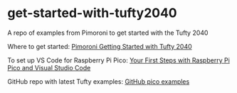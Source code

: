 # get-started-with-tufty2040
A repo of examples from Pimoroni to get started with the Tufty 2040

Where to get started: [Pimoroni Getting Started with Tufty 2040](https://learn.pimoroni.com/article/getting-started-with-tufty-2040)

To set up VS Code for Raspberry Pi Pico: [Your First Steps with Raspberry Pi Pico and Visual Studio Code](https://dev.to/blues/your-first-steps-with-raspberry-pi-pico-and-visual-studio-code-4jbd)

GitHub repo with latest Tufty examples: [GitHub pico examples](https://github.com/pimoroni/pimoroni-pico/tree/main/micropython/examples/tufty2040)
